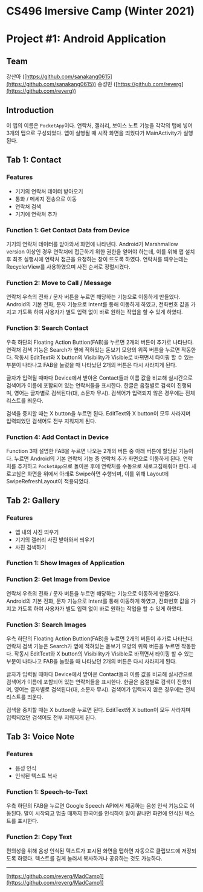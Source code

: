 # CS496 Imersive Camp (Winter 2021)

# Project #1: Android Application

## Team

강산아 ([https://github.com/sanakang0615](https://github.com/sanakang0615))
송성민 ([https://github.com/reverg](https://github.com/reverg))

## Introduction

이 앱의 이름은  `PocketApp`이다. 연락처, 갤러리, 보이스 노트 기능을 각각의 탭에 넣어 3개의 탭으로 구성되었다. 앱이 실행될 때 시작 화면을 띄웠다가 MainActivity가 실행된다.

## Tab 1: Contact

### Features

- 기기의 연락처 데이터 받아오기
- 통화 / 메세지 전송으로 이동
- 연락처 검색
- 기기에 연락처 추가

### Function 1: Get Contact Data from Device

 기기의 연락처 데이터를 받아와서 화면에 나타낸다. Android가 Marshmallow version 이상인 경우 연락처에 접근하기 위한 권한을 얻어야 하는데, 이를 위해 앱 설치 후 최초 실행시에 연락처 접근을 요청하는 창이 뜨도록 하였다. 연락처를 띄우는데는 RecyclerView를 사용하였으며 사전 순서로 정렬시켰다. 

### Function 2: Move to Call / Message

 연락처 우측의 전화 / 문자 버튼을 누르면 해당하는 기능으로 이동하게 만들었다. Android의 기본 전화, 문자 기능으로 Intent를 통해 이동하게 하였고, 전화번호 값을 가지고 가도록 하여 사용자가 별도 입력 없이 바로 원하는 작업을 할 수 있게 하였다.

### Function 3: Search Contact

 우측 하단의 Floating Action Buttion(FAB)을 누르면 2개의 버튼이 추가로 나타난다. 연락처 검색 기능은 Search가 옆에 적혀있는 돋보기 모양의 위쪽 버튼을 누르면 작동한다. 작동시 EditText와 X button의 Visibility가 Visible로 바뀌면서 타이핑 할 수 있는 부분이 나타나고 FAB을 눌렀을 때 나타났던 2개의 버튼은 다시 사라지게 된다.

 글자가 입력될 때마다 Device에서 받아온 Contact들과 이름 값을 비교해 실시간으로 검색어가 이름에 포함되어 있는 연락처들을 표시한다. 한글은 음절별로 검색이 진행되며, 영어는 글자별로 검색된다(대, 소문자 무시). 검색어가 입력되지 않은 경우에는 전체 리스트를 띄운다.

 검색을 중지할 때는 X button을 누르면 된다. EditText와 X button이 모두 사라지며 입력되었던 검색어도 전부 지워지게 된다.

### Function 4: Add Contact in Device

 Function 3때 설명한 FAB을 누르면 나오는 2개의 버튼 중 아래 버튼에 할당된 기능이다. 누르면 Android의 기본 연락처 기능 중 연락처 추가 화면으로 이동하게 된다. 연락처를 추가하고 `PocketApp`으로 돌아온 후에 연락처를 수동으로 새로고침해줘야 한다. 새로고침은 화면을 위에서 아래로 Swipe하면 수행되며, 이를 위해 Layout에 SwipeRefreshLayout이 적용되었다.

## Tab 2: Gallery

### Features

- 앱 내의 사진 띄우기
- 기기의 갤러리 사진 받아와서 띄우기
- 사진 검색하기

### Function 1: Show Images of Application

 

### Function 2: Get Image from Device

 연락처 우측의 전화 / 문자 버튼을 누르면 해당하는 기능으로 이동하게 만들었다. Android의 기본 전화, 문자 기능으로 Intent를 통해 이동하게 하였고, 전화번호 값을 가지고 가도록 하여 사용자가 별도 입력 없이 바로 원하는 작업을 할 수 있게 하였다.

### Function 3: Search Images

 우측 하단의 Floating Action Buttion(FAB)을 누르면 2개의 버튼이 추가로 나타난다. 연락처 검색 기능은 Search가 옆에 적혀있는 돋보기 모양의 위쪽 버튼을 누르면 작동한다. 작동시 EditText와 X button의 Visibility가 Visible로 바뀌면서 타이핑 할 수 있는 부분이 나타나고 FAB을 눌렀을 때 나타났던 2개의 버튼은 다시 사라지게 된다.

 글자가 입력될 때마다 Device에서 받아온 Contact들과 이름 값을 비교해 실시간으로 검색어가 이름에 포함되어 있는 연락처들을 표시한다. 한글은 음절별로 검색이 진행되며, 영어는 글자별로 검색된다(대, 소문자 무시). 검색어가 입력되지 않은 경우에는 전체 리스트를 띄운다.

 검색을 중지할 때는 X button을 누르면 된다. EditText와 X button이 모두 사라지며 입력되었던 검색어도 전부 지워지게 된다.

## Tab 3: Voice Note

### Features

- 음성 인식
- 인식된 텍스트 복사

### Function 1: Speech-to-Text

 우측 하단의 FAB을 누르면 Google Speech API에서 제공하는 음성 인식 기능으로 이동된다. 말이 시작되고 멈출 때까지 한국어를 인식하여 말이 끝나면 화면에 인식된 텍스트를 표시한다.

### Function 2: Copy Text

 편의성을 위해 음성 인식된 텍스트가 표시된 화면을 탭하면 자동으로 클립보드에 저장되도록 하였다. 텍스트를 길게 눌러서 복사하거나 공유하는 것도 가능하다.

---

[https://github.com/reverg/MadCamp1](https://github.com/reverg/MadCamp1)
